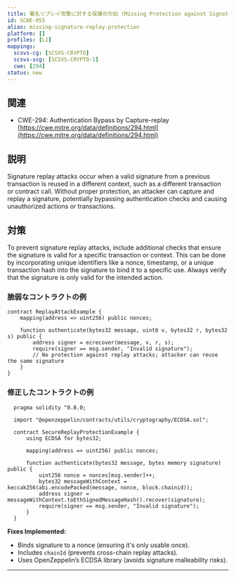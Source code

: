 ```yaml
---
title: 署名リプレイ攻撃に対する保護の欠如 (Missing Protection against Signature Replay Attacks)
id: SCWE-055
alias: missing-signature-replay-protection
platform: []
profiles: [L1]
mappings:
  scsvs-cg: [SCSVS-CRYPTO]
  scsvs-scg: [SCSVS-CRYPTO-1]
  cwe: [294]
status: new
---
```


## 関連
- CWE-294: Authentication Bypass by Capture-replay
  [https://cwe.mitre.org/data/definitions/294.html](https://cwe.mitre.org/data/definitions/294.html)

## 説明
Signature replay attacks occur when a valid signature from a previous transaction is reused in a different context, such as a different transaction or contract call. Without proper protection, an attacker can capture and replay a signature, potentially bypassing authentication checks and causing unauthorized actions or transactions.

## 対策
To prevent signature replay attacks, include additional checks that ensure the signature is valid for a specific transaction or context. This can be done by incorporating unique identifiers like a nonce, timestamp, or a unique transaction hash into the signature to bind it to a specific use. Always verify that the signature is only valid for the intended action.

### 脆弱なコントラクトの例
```solidity
contract ReplayAttackExample {
    mapping(address => uint256) public nonces;

    function authenticate(bytes32 message, uint8 v, bytes32 r, bytes32 s) public {
        address signer = ecrecover(message, v, r, s);
        require(signer == msg.sender, "Invalid signature");
        // No protection against replay attacks; attacker can reuse the same signature
    }
}
```

### 修正したコントラクトの例
```solidity
  pragma solidity ^0.8.0;

  import "@openzeppelin/contracts/utils/cryptography/ECDSA.sol";

  contract SecureReplayProtectionExample {
      using ECDSA for bytes32;

      mapping(address => uint256) public nonces;

      function authenticate(bytes32 message, bytes memory signature) public {
          uint256 nonce = nonces[msg.sender]++;
          bytes32 messageWithContext = keccak256(abi.encodePacked(message, nonce, block.chainid));  
          address signer = messageWithContext.toEthSignedMessageHash().recover(signature);
          require(signer == msg.sender, "Invalid signature");
      }
  }
```
**Fixes Implemented:**
-  Binds signature to a nonce (ensuring it's only usable once).
-  Includes `chainId` (prevents cross-chain replay attacks).
- Uses OpenZeppelin’s ECDSA library (avoids signature malleability risks).

---

